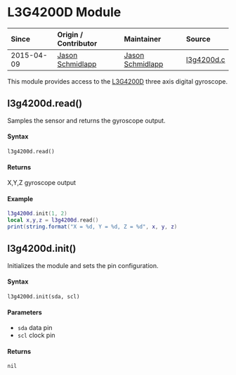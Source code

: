 # L3G4200D Module
| Since  | Origin / Contributor  | Maintainer  | Source  |
| :----- | :-------------------- | :---------- | :------ |
| 2015-04-09 | [Jason Schmidlapp](https://github.com/jschmidlapp) | [Jason Schmidlapp](https://github.com/jschmidlapp) | [l3g4200d.c](../../app/modules/l3g4200d.c)|


This module provides access to the [L3G4200D](https://www.sparkfun.com/products/10612) three axis digital gyroscope.

## l3g4200d.read()
Samples the sensor and returns the gyroscope output.

#### Syntax
`l3g4200d.read()`

#### Returns
X,Y,Z gyroscope output

#### Example
```lua
l3g4200d.init(1, 2)
local x,y,z = l3g4200d.read()
print(string.format("X = %d, Y = %d, Z = %d", x, y, z)
```

## l3g4200d.init()
Initializes the module and sets the pin configuration.

#### Syntax
`l3g4200d.init(sda, scl)`

#### Parameters
- `sda` data pin
- `scl` clock pin

#### Returns
`nil`
